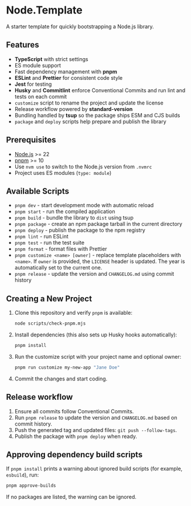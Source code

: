 # Node.Template

A starter template for quickly bootstrapping a Node.js library.

## Features

- **TypeScript** with strict settings
- ES module support
- Fast dependency management with **pnpm**
- **ESLint** and **Prettier** for consistent code style
- **Jest** for testing
- **Husky** and **Commitlint** enforce Conventional Commits and run lint and tests on each commit
- `customize` script to rename the project and update the license
- Release workflow powered by **standard-version**
- Bundling handled by **tsup** so the package ships ESM and CJS builds
- `package` and `deploy` scripts help prepare and publish the library

## Prerequisites

- [Node.js](https://nodejs.org/) >= 22
- [pnpm](https://pnpm.io/) >= 10
- Use `nvm use` to switch to the Node.js version from `.nvmrc`
- Project uses ES modules (`type: module`)

## Available Scripts

- `pnpm dev` - start development mode with automatic reload
- `pnpm start` - run the compiled application
- `pnpm build` - bundle the library to `dist` using tsup
- `pnpm package` - create an npm package tarball in the current directory
- `pnpm deploy` - publish the package to the npm registry
- `pnpm lint` - run ESLint
- `pnpm test` - run the test suite
- `pnpm format` - format files with Prettier
- `pnpm customize <name> [owner]` - replace template placeholders with `<name>`. If `owner` is provided, the `LICENSE` header is updated. The year is automatically set to the current one.
- `pnpm release` - update the version and `CHANGELOG.md` using commit history

## Creating a New Project

1. Clone this repository and verify `pnpm` is available:
   ```bash
   node scripts/check-pnpm.mjs
   ```
2. Install dependencies (this also sets up Husky hooks automatically):
   ```bash
   pnpm install
   ```
3. Run the customize script with your project name and optional owner:
   ```bash
   pnpm run customize my-new-app "Jane Doe"
   ```
4. Commit the changes and start coding.

## Release workflow

1. Ensure all commits follow Conventional Commits.
2. Run `pnpm release` to update the version and `CHANGELOG.md` based on commit history.
3. Push the generated tag and updated files: `git push --follow-tags`.
4. Publish the package with `pnpm deploy` when ready.

## Approving dependency build scripts

If `pnpm install` prints a warning about ignored build scripts (for example, `esbuild`), run:

```bash
pnpm approve-builds
```

If no packages are listed, the warning can be ignored.
